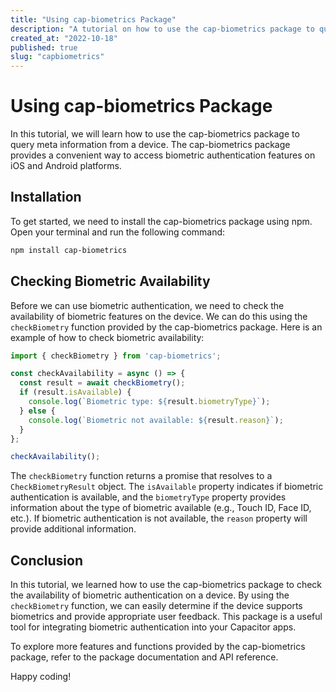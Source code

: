 ```yaml
---
title: "Using cap-biometrics Package"
description: "A tutorial on how to use the cap-biometrics package to query meta information from a device"
created_at: "2022-10-18"
published: true
slug: "capbiometrics"
---
```


# Using cap-biometrics Package

In this tutorial, we will learn how to use the cap-biometrics package to query meta information from a device. The cap-biometrics package provides a convenient way to access biometric authentication features on iOS and Android platforms.

## Installation

To get started, we need to install the cap-biometrics package using npm. Open your terminal and run the following command:

```sh
npm install cap-biometrics
```

## Checking Biometric Availability

Before we can use biometric authentication, we need to check the availability of biometric features on the device. We can do this using the `checkBiometry` function provided by the cap-biometrics package. Here is an example of how to check biometric availability:

```javascript
import { checkBiometry } from 'cap-biometrics';

const checkAvailability = async () => {
  const result = await checkBiometry();
  if (result.isAvailable) {
    console.log(`Biometric type: ${result.biometryType}`);
  } else {
    console.log(`Biometric not available: ${result.reason}`);
  }
};

checkAvailability();
```

The `checkBiometry` function returns a promise that resolves to a `CheckBiometryResult` object. The `isAvailable` property indicates if biometric authentication is available, and the `biometryType` property provides information about the type of biometric available (e.g., Touch ID, Face ID, etc.). If biometric authentication is not available, the `reason` property will provide additional information.

## Conclusion

In this tutorial, we learned how to use the cap-biometrics package to check the availability of biometric authentication on a device. By using the `checkBiometry` function, we can easily determine if the device supports biometrics and provide appropriate user feedback. This package is a useful tool for integrating biometric authentication into your Capacitor apps.

To explore more features and functions provided by the cap-biometrics package, refer to the package documentation and API reference.

Happy coding!